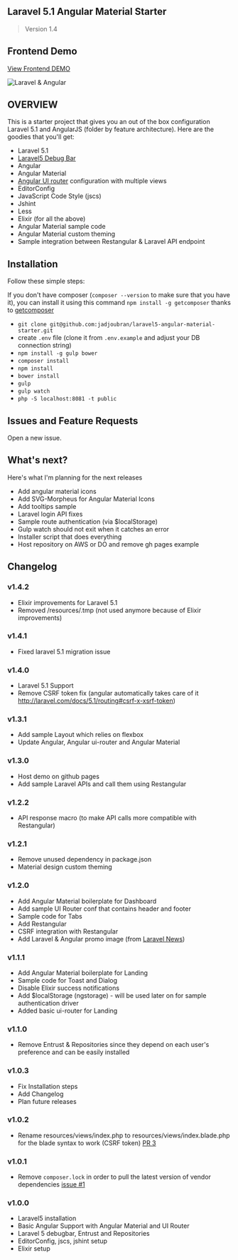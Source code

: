 ## Laravel 5.1 Angular Material Starter
> Version 1.4

## Frontend Demo

[View Frontend DEMO](https://jadjoubran.github.io/laravel5-angular-material-starter)

![Laravel & Angular](http://i.imgur.com/XiMykki.png)


## OVERVIEW
This is a starter project that gives you an out of the box configuration Laravel 5.1 and AngularJS (folder by feature architecture).
Here are the goodies that you'll get:

* Laravel 5.1
* [Laravel5 Debug Bar](https://github.com/barryvdh/laravel-debugbar)
* Angular
* Angular Material
* [Angular UI router](https://github.com/angular-ui/ui-router) configuration with multiple views
* EditorConfig
* JavaScript Code Style (jscs)
* Jshint
* Less
* Elixir (for all the above)
* Angular Material sample code
* Angular Material custom theming
* Sample integration between Restangular & Laravel API endpoint


## Installation

Follow these simple steps:

If you don't have composer (`composer --version` to make sure that you have it), you can install it using this command
`npm install -g getcomposer` thanks to [getcomposer](https://github.com/jadjoubran/getcomposer)

* `git clone git@github.com:jadjoubran/laravel5-angular-material-starter.git`
* create `.env` file (clone it from `.env.example` and adjust your DB connection string)
* `npm install -g gulp bower`
* `composer install`
* `npm install`
* `bower install`
* `gulp`
* `gulp watch`
* `php -S localhost:8081 -t public`


## Issues and Feature Requests

Open a new issue.

## What's next?

Here's what I'm planning for the next releases

+ Add angular material icons
+ Add SVG-Morpheus for Angular Material Icons
+ Add tooltips sample
+ Laravel login API fixes
+ Sample route authentication (via $localStorage)
+ Gulp watch should not exit when it catches an error
+ Installer script that does everything
+ Host repository on AWS or DO and remove gh pages example

## Changelog

### v1.4.2
+ Elixir improvements for Laravel 5.1
+ Removed /resources/.tmp (not used anymore because of Elixir improvements)

### v1.4.1
+ Fixed laravel 5.1 migration issue

### v1.4.0
+ Laravel 5.1 Support
+ Remove CSRF token fix (angular automatically takes care of it http://laravel.com/docs/5.1/routing#csrf-x-xsrf-token)


### v1.3.1

+ Add sample Layout which relies on flexbox
+ Update Angular, Angular ui-router and Angular Material


### v1.3.0

+ Host demo on github pages
+ Add sample Laravel APIs and call them using Restangular


### v1.2.2

+ API response macro (to make API calls more compatible with Restangular)


### v1.2.1

+ Remove unused dependency in package.json
+ Material design custom theming


### v1.2.0

+ Add Angular Material boilerplate for Dashboard
+ Add sample UI Router conf that contains header and footer
+ Sample code for Tabs
+ Add Restangular
+ CSRF integration with Restangular
+ Add Laravel & Angular promo image (from [Laravel News](https://laravel-news.com))


### v1.1.1

+ Add Angular Material boilerplate for Landing
+ Sample code for Toast and Dialog
+ Disable Elixir success notifications
+ Add $localStorage (ngstorage) - will be used later on for sample authentication driver
+ Added basic ui-router for Landing


### v1.1.0

+ Remove Entrust & Repositories since they depend on each user's preference and can be easily installed


### v1.0.3

+ Fix Installation steps
+ Add Changelog
+ Plan future releases


### v1.0.2

+ Rename resources/views/index.php to resources/views/index.blade.php for the blade syntax to work (CSRF token) [PR 3](https://github.com/jadjoubran/laravel5-angular-material-starter/pull/3)


### v1.0.1

+ Remove `composer.lock` in order to pull the latest version of vendor dependencies [issue #1](https://github.com/jadjoubran/laravel5-angular-material-starter/issues/1)


### v1.0.0

+ Laravel5 installation
+ Basic Angular Support with Angular Material and UI Router
+ Laravel 5 debugbar, Entrust and Repositories
+ EditorConfig, jscs, jshint setup
+ Elixir setup